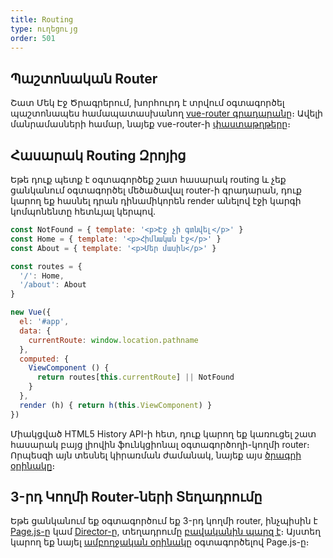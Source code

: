 ```yaml
---
title: Routing
type: ուղեցույց
order: 501
---
```


## Պաշտոնական Router

Շատ Մեկ Էջ Ծրագրերում, խորհուրդ է տրվում օգտագործել պաշտոնապես համապատասխանող [vue-router գրադարանը](https://github.com/vuejs/vue-router)։ Ավելի մանրամասների համար, նայեք vue-router-ի [փաստաթղթերը](https://router.vuejs.org/)։

## Հասարակ Routing Զրոյից

Եթե դուք պետք է օգտագործեք շատ հասարակ routing և չեք ցանկանում օգտագործել մեծածավալ router-ի գրադարան, դուք կարող եք հասնել դրան դինամիկորեն render անելով էջի կարգի կոմպոնենտը հետևյալ կերպով․

``` js
const NotFound = { template: '<p>Էջ չի գտնվել</p>' }
const Home = { template: '<p>Հիմնական էջ</p>' }
const About = { template: '<p>Մեր մասին</p>' }

const routes = {
  '/': Home,
  '/about': About
}

new Vue({
  el: '#app',
  data: {
    currentRoute: window.location.pathname
  },
  computed: {
    ViewComponent () {
      return routes[this.currentRoute] || NotFound
    }
  },
  render (h) { return h(this.ViewComponent) }
})
```

Միակցված HTML5 History API-ի հետ, դուք կարող եք կառուցել շատ հասարակ բայց լիովին ֆունկցիոնալ օգտագործողի-կողմի router։ Որպեսզի այն տեսնել կիրառման ժամանակ, նայեք այս [ծրագրի օրինակը](https://github.com/chrisvfritz/vue-2.0-simple-routing-example)։

## 3-րդ Կողմի Router-ների Տեղադրումը

Եթե ցանկանում եք օգտագործում եք 3-րդ կողմի router, ինչպիսին է [Page.js-ը](https://github.com/visionmedia/page.js) կամ [Director-ը](https://github.com/flatiron/director), տեղադրումը [բավականին պարզ է](https://github.com/chrisvfritz/vue-2.0-simple-routing-example/compare/master...pagejs)։ Այստեղ կարող եք նայել [ամբողջական օրինակը](https://github.com/chrisvfritz/vue-2.0-simple-routing-example/tree/pagejs) օգտագործելով Page.js-ը։
